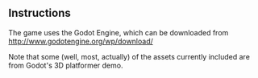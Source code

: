## Instructions

The game uses the Godot Engine, which can be downloaded from http://www.godotengine.org/wp/download/

Note that some (well, most, actually) of the assets currently included are from Godot's 3D platformer demo.
